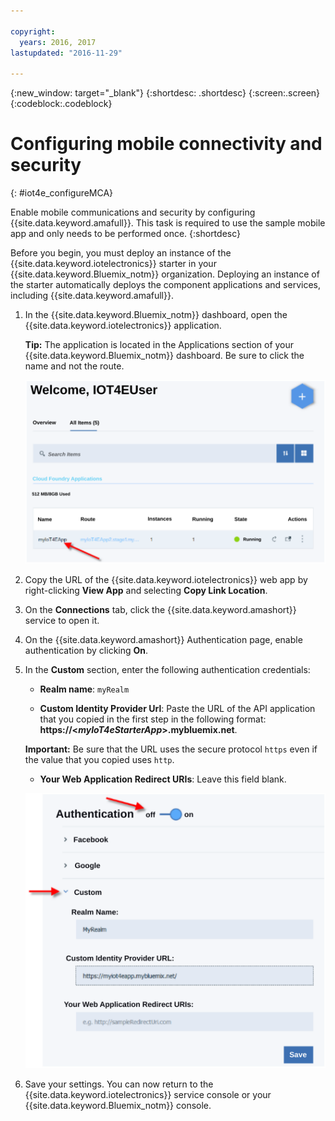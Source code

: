 ```yaml
---

copyright:
  years: 2016, 2017
lastupdated: "2016-11-29"

---
```



<!-- Common attributes used in the template are defined as follows: -->
{:new_window: target="\_blank"}
{:shortdesc: .shortdesc}
{:screen:.screen}
{:codeblock:.codeblock}

# Configuring mobile connectivity and security
{: #iot4e_configureMCA}

Enable mobile communications and security by configuring {{site.data.keyword.amafull}}. This task is required to use the sample mobile app and only needs to be performed once.
{:shortdesc}

Before you begin, you must deploy an instance of the {{site.data.keyword.iotelectronics}} starter in your {{site.data.keyword.Bluemix_notm}}
 organization. Deploying an instance of the starter automatically deploys the component applications and services, including {{site.data.keyword.amafull}}.

1. In the {{site.data.keyword.Bluemix_notm}} dashboard, open the {{site.data.keyword.iotelectronics}} application.

   **Tip:** The application is located in the Applications section of your {{site.data.keyword.Bluemix_notm}} dashboard. Be sure to click the name and not the route.

    ![{{site.data.keyword.iotelectronics}} in the dashboard](images/IoT4E_bm_dashboard.svg "{{site.data.keyword.iotelectronics}} in the dashboard")

2. Copy the URL of the {{site.data.keyword.iotelectronics}} web app by right-clicking **View App** and selecting **Copy Link Location**.

3. On the **Connections** tab, click the {{site.data.keyword.amashort}} service to open it.

3. On the {{site.data.keyword.amashort}} Authentication page, enable authentication by clicking **On**.

4. In the **Custom** section, enter the following authentication credentials:

    - **Realm name**: `myRealm`

    - **Custom Identity Provider Url**: Paste the URL of the API application that you copied in the first step in the following format:   **https://<*myIoT4eStarterApp*>.mybluemix.net**.

    **Important:** Be sure that the URL uses the secure protocol `https` even if the value that you copied uses `http`.

    - **Your Web Application Redirect URIs**: Leave this field blank.

   ![Configure {{site.data.keyword.amashort}}.](images/MCA_config_pg.svg "{{site.data.keyword.amashort}} Authentication page")

5. Save your settings. You can now return to the {{site.data.keyword.iotelectronics}} service console or your {{site.data.keyword.Bluemix_notm}} console.
